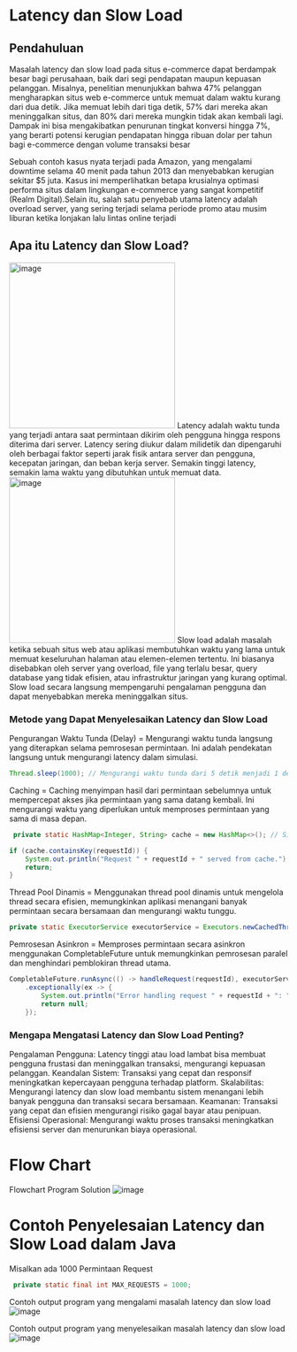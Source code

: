 # Latency dan Slow Load

## Pendahuluan
Masalah latency dan slow load pada situs e-commerce dapat berdampak besar bagi perusahaan, baik dari segi pendapatan maupun kepuasan pelanggan. Misalnya, penelitian menunjukkan bahwa 47% pelanggan mengharapkan situs web e-commerce untuk memuat dalam waktu kurang dari dua detik. Jika memuat lebih dari tiga detik, 57% dari mereka akan meninggalkan situs, dan 80% dari mereka mungkin tidak akan kembali lagi. Dampak ini bisa mengakibatkan penurunan tingkat konversi hingga 7%, yang berarti potensi kerugian pendapatan hingga ribuan dolar per tahun bagi e-commerce dengan volume transaksi besar​

Sebuah contoh kasus nyata terjadi pada Amazon, yang mengalami downtime selama 40 menit pada tahun 2013 dan menyebabkan kerugian sekitar $5 juta. Kasus ini memperlihatkan betapa krusialnya optimasi performa situs dalam lingkungan e-commerce yang sangat kompetitif​(Realm Digital).Selain itu, salah satu penyebab utama latency adalah overload server, yang sering terjadi selama periode promo atau musim liburan ketika lonjakan lalu lintas online terjadi​

## Apa itu Latency dan Slow Load?
<img src="https://img.ifunny.co/images/b335964b204f204ecb19d82eae52520980dabaa99c6c850f11c0d2b3043a4198_1.jpg" alt="image" width="300"/>
Latency adalah waktu tunda yang terjadi antara saat permintaan dikirim oleh pengguna hingga respons diterima dari server. Latency sering diukur dalam milidetik dan dipengaruhi oleh berbagai faktor seperti jarak fisik antara server dan pengguna, kecepatan jaringan, dan beban kerja server. Semakin tinggi latency, semakin lama waktu yang dibutuhkan untuk memuat data.

<img src="https://encrypted-tbn0.gstatic.com/images?q=tbn:ANd9GcSm8hMc4e776C24CX9E5-vM5fZAOnz_X3B_NZDevnOrxxPFTAsvQMlBOl_dbLA3daBhCEI&usqp=CAU" alt="image" width="300"/>
Slow load adalah masalah ketika sebuah situs web atau aplikasi membutuhkan waktu yang lama untuk memuat keseluruhan halaman atau elemen-elemen tertentu. Ini biasanya disebabkan oleh server yang overload, file yang terlalu besar, query database yang tidak efisien, atau infrastruktur jaringan yang kurang optimal. Slow load secara langsung mempengaruhi pengalaman pengguna dan dapat menyebabkan mereka meninggalkan situs.

### Metode yang Dapat Menyelesaikan Latency dan Slow Load
Pengurangan Waktu Tunda (Delay) = Mengurangi waktu tunda langsung yang diterapkan selama pemrosesan permintaan. Ini adalah pendekatan langsung untuk mengurangi latency dalam simulasi.
```java
Thread.sleep(1000); // Mengurangi waktu tunda dari 5 detik menjadi 1 detik
```
Caching = Caching menyimpan hasil dari permintaan sebelumnya untuk mempercepat akses jika permintaan yang sama datang kembali. Ini mengurangi waktu yang diperlukan untuk memproses permintaan yang sama di masa depan.
```java
 private static HashMap<Integer, String> cache = new HashMap<>(); // Simulasi cache

if (cache.containsKey(requestId)) {
    System.out.println("Request " + requestId + " served from cache.");
    return;
}
```
Thread Pool Dinamis = Menggunakan thread pool dinamis untuk mengelola thread secara efisien, memungkinkan aplikasi menangani banyak permintaan secara bersamaan dan mengurangi waktu tunggu.
```java
private static ExecutorService executorService = Executors.newCachedThreadPool();
```
Pemrosesan Asinkron = Memproses permintaan secara asinkron menggunakan CompletableFuture untuk memungkinkan pemrosesan paralel dan menghindari pemblokiran thread utama.
```java
CompletableFuture.runAsync(() -> handleRequest(requestId), executorService)
    .exceptionally(ex -> {
        System.out.println("Error handling request " + requestId + ": " + ex.getMessage());
        return null;
    });
```

### Mengapa Mengatasi Latency dan Slow Load Penting?
Pengalaman Pengguna: Latency tinggi atau load lambat bisa membuat pengguna frustasi dan meninggalkan transaksi, mengurangi kepuasan pelanggan.
Keandalan Sistem: Transaksi yang cepat dan responsif meningkatkan kepercayaan pengguna terhadap platform.
Skalabilitas: Mengurangi latency dan slow load membantu sistem menangani lebih banyak pengguna dan transaksi secara bersamaan.
Keamanan: Transaksi yang cepat dan efisien mengurangi risiko gagal bayar atau penipuan.
Efisiensi Operasional: Mengurangi waktu proses transaksi meningkatkan efisiensi server dan menurunkan biaya operasional.

# Flow Chart
Flowchart Program Solution
![image](../SimplifiedCase/image/FlowChartSolution.drawio.png)

# Contoh Penyelesaian Latency dan Slow Load dalam Java
Misalkan ada 1000 Permintaan Request
```java
 private static final int MAX_REQUESTS = 1000; 
```
Contoh output program yang mengalami masalah latency dan slow load
![image](../SimplifiedCase/image/Output_1.png)

Contoh output program yang menyelesaikan masalah latency dan slow load
![image](../SimplifiedCase/image/Output_2.png)
